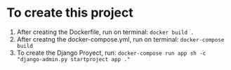 # To create this project

1. After creating the Dockerfile, run on terminal: `docker build .`
2. After creatng the docker-compose.yml, run on terminal: `docker-compose build`
3. To create the Django Proyect, run: `docker-compose run app sh -c "django-admin.py startproject app ."`
